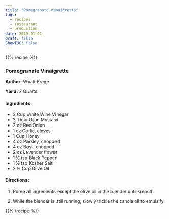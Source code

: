 ```yaml
---
title: "Pomegranate Vinaigrette"
tags:
  - recipes
  - restaurant
  - production
date: 2020-01-01 
draft: false
ShowTOC: false
---
```


{{% recipe %}}

### Pomegranate Vinaigrette

**Author:** Wyatt Brege

**Yield:** 2 Quarts 

#### Ingredients:

- 3 Cup White Wine Vinegar
- 2 Tbsp Dijon Mustard
- 2 oz Red Onion
- 1 oz Garlic, cloves
- 1 Cup Honey
- 4 oz Parsley, chopped
- 4 oz Basil, chopped
- 2 oz Lavender flower
- 1 ½ tsp Black Pepper
- 1 ½ tsp Kosher Salt
- 2 ½ Cup Olive Oil

#### Directions:

1.  Puree all ingredients except the olive oil in the blender until
    smooth

2.  While the blender is still running, slowly trickle the canola oil to
    emulsify



{{% /recipe %}}
